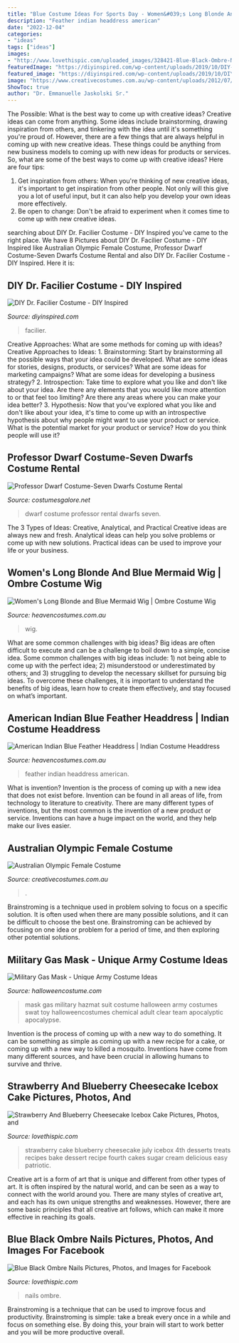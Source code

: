 ```yaml
---
title: "Blue Costume Ideas For Sports Day - Women&#039;s Long Blonde And Blue Mermaid Wig"
description: "Feather indian headdress american"
date: "2022-12-04"
categories:
- "ideas"
tags: ["ideas"]
images:
- "http://www.lovethispic.com/uploaded_images/328421-Blue-Black-Ombre-Nails.jpg"
featuredImage: "https://diyinspired.com/wp-content/uploads/2019/10/DIY-Dr.-Facilier-Halloween-Costume.jpg"
featured_image: "https://diyinspired.com/wp-content/uploads/2019/10/DIY-Dr.-Facilier-Halloween-Costume.jpg"
image: "https://www.creativecostumes.com.au/wp-content/uploads/2012/07/Photo-Shoot-26-July-2012-029-768x1024.jpg"
ShowToc: true
author: "Dr. Emmanuelle Jaskolski Sr."
---
```



The Possible: What is the best way to come up with creative ideas?
Creative ideas can come from anything. Some ideas include brainstorming, drawing inspiration from others, and tinkering with the idea until it's something you're proud of. However, there are a few things that are always helpful in coming up with new creative ideas. These things could be anything from new business models to coming up with new ideas for products or services. So, what are some of the best ways to come up with creative ideas? Here are four tips: 
1) Get inspiration from others: When you're thinking of new creative ideas, it's important to get inspiration from other people. Not only will this give you a lot of useful input, but it can also help you develop your own ideas more effectively. 
2) Be open to change: Don't be afraid to experiment when it comes time to come up with new creative ideas.

	

		
searching about DIY Dr. Facilier Costume - DIY Inspired you've came to the right place. We have 8 Pictures about DIY Dr. Facilier Costume - DIY Inspired like Australian Olympic Female Costume, Professor Dwarf Costume-Seven Dwarfs Costume Rental and also DIY Dr. Facilier Costume - DIY Inspired. Here it is:
		
    
## DIY Dr. Facilier Costume - DIY Inspired

<img loading=lazy src="https://diyinspired.com/wp-content/uploads/2019/10/DIY-Dr.-Facilier-Halloween-Costume.jpg" onerror="this.onerror=null;this.src='https://tse3.mm.bing.net/th?id=OIP.YPkVZ7kSXaqmNZkoxb-WfwHaJ3&amp;pid=15.1';" alt="DIY Dr. Facilier Costume - DIY Inspired">

_Source: diyinspired.com_

>facilier. 

	

Creative Approaches: What are some methods for coming up with ideas?
Creative Approaches to Ideas: 1. Brainstorming: Start by brainstorming all the possible ways that your idea could be developed. What are some ideas for stories, designs, products, or services? What are some ideas for marketing campaigns? What are some ideas for developing a business strategy? 2. Introspection: Take time to explore what you like and don't like about your idea. Are there any elements that you would like more attention to or that feel too limiting? Are there any areas where you can make your idea better? 3. Hypothesis: Now that you've explored what you like and don't like about your idea, it's time to come up with an introspective hypothesis about why people might want to use your product or service. What is the potential market for your product or service? How do you think people will use it? 
    
## Professor Dwarf Costume-Seven Dwarfs Costume Rental

<img loading=lazy src="http://images.costumesgalore.net/products/18373/1-1/professor-dwarf-costume.jpg" onerror="this.onerror=null;this.src='https://tse2.mm.bing.net/th?id=OIP.pLMpkRSBNbIaRTl096TEYAHaKl&amp;pid=15.1';" alt="Professor Dwarf Costume-Seven Dwarfs Costume Rental">

_Source: costumesgalore.net_

>dwarf costume professor rental dwarfs seven. 

	

The 3 Types of Ideas: Creative, Analytical, and Practical
Creative ideas are always new and fresh. Analytical ideas can help you solve problems or come up with new solutions. Practical ideas can be used to improve your life or your business.

    
## Women&#039;s Long Blonde And Blue Mermaid Wig | Ombre Costume Wig

<img loading=lazy src="https://www.heavencostumes.com.au/media/catalog/product/cache/3ca7c4de79fd9294a778cbfdebc9dde4/t/f/tf-fn-75133-mystical-mermaid-blonde-and-blue-ombre-long-costume-wig-with-fringe-costume-accessory-1500.jpg" onerror="this.onerror=null;this.src='https://tse2.mm.bing.net/th?id=OIP.nPjTe7WGIrte87p_VljT0gHaK8&amp;pid=15.1';" alt="Women&#039;s Long Blonde and Blue Mermaid Wig | Ombre Costume Wig">

_Source: heavencostumes.com.au_

>wig. 

	

What are some common challenges with big ideas?
Big ideas are often difficult to execute and can be a challenge to boil down to a simple, concise idea. Some common challenges with big ideas include: 1) not being able to come up with the perfect idea; 2) misunderstood or underestimated by others; and 3) struggling to develop the necessary skillset for pursuing big ideas. To overcome these challenges, it is important to understand the benefits of big ideas, learn how to create them effectively, and stay focused on what’s important.

    
## American Indian Blue Feather Headdress | Indian Costume Headdress

<img loading=lazy src="https://www.heavencostumes.com.au/media/catalog/product/cache/3ca7c4de79fd9294a778cbfdebc9dde4/i/n/int-ind-1-brown-and-blue-american-indian-chief-replica-deluxe-feather-headpiece-side-view-1200.jpg" onerror="this.onerror=null;this.src='https://tse1.mm.bing.net/th?id=OIP.oTMvu4oDnJyMJoaBQWTCGwHaLQ&amp;pid=15.1';" alt="American Indian Blue Feather Headdress | Indian Costume Headdress">

_Source: heavencostumes.com.au_

>feather indian headdress american. 

	

What is invention?
Invention is the process of coming up with a new idea that does not exist before. Invention can be found in all areas of life, from technology to literature to creativity. There are many different types of inventions, but the most common is the invention of a new product or service. Inventions can have a huge impact on the world, and they help make our lives easier.

    
## Australian Olympic Female Costume

<img loading=lazy src="https://www.creativecostumes.com.au/wp-content/uploads/2012/07/Photo-Shoot-26-July-2012-029-768x1024.jpg" onerror="this.onerror=null;this.src='https://tse1.mm.bing.net/th?id=OIP.Fz4ujLdbhIklxzrSe6yIJwHaJ4&amp;pid=15.1';" alt="Australian Olympic Female Costume">

_Source: creativecostumes.com.au_

>. 

	

Brainstroming is a technique used in problem solving to focus on a specific solution. It is often used when there are many possible solutions, and it can be difficult to choose the best one. Brainstroming can be achieved by focusing on one idea or problem for a period of time, and then exploring other potential solutions.

    
## Military Gas Mask - Unique Army Costume Ideas

<img loading=lazy src="http://images.halloweencostume.com/products/7205/1-1/military-gas-mask.jpg" onerror="this.onerror=null;this.src='https://tse4.mm.bing.net/th?id=OIP.U2d7Ve2PQWcvCAiBM85rWwHaKl&amp;pid=15.1';" alt="Military Gas Mask - Unique Army Costume Ideas">

_Source: halloweencostume.com_

>mask gas military hazmat suit costume halloween army costumes swat toy halloweencostumes chemical adult clear team apocalyptic apocalypse. 

	

Invention is the process of coming up with a new way to do something. It can be something as simple as coming up with a new recipe for a cake, or coming up with a new way to killed a mosquito. Inventions have come from many different sources, and have been crucial in allowing humans to survive and thrive.

    
## Strawberry And Blueberry Cheesecake Icebox Cake Pictures, Photos, And

<img loading=lazy src="http://www.lovethispic.com/uploaded_images/182927-Strawberry-And-Blueberry-Cheesecake-Icebox-Cake.jpg" onerror="this.onerror=null;this.src='https://tse1.mm.bing.net/th?id=OIP.V78CEPJrYLMv_y36H9WHLgHaLW&amp;pid=15.1';" alt="Strawberry And Blueberry Cheesecake Icebox Cake Pictures, Photos, and">

_Source: lovethispic.com_

>strawberry cake blueberry cheesecake july icebox 4th desserts treats recipes bake dessert recipe fourth cakes sugar cream delicious easy patriotic. 

	

Creative art is a form of art that is unique and different from other types of art. It is often inspired by the natural world, and can be seen as a way to connect with the world around you. There are many styles of creative art, and each has its own unique strengths and weaknesses. However, there are some basic principles that all creative art follows, which can make it more effective in reaching its goals.

    
## Blue Black Ombre Nails Pictures, Photos, And Images For Facebook

<img loading=lazy src="http://www.lovethispic.com/uploaded_images/328421-Blue-Black-Ombre-Nails.jpg" onerror="this.onerror=null;this.src='https://tse2.mm.bing.net/th?id=OIP.6wvQpdT6j90Dd8C7cecjrAAAAA&amp;pid=15.1';" alt="Blue Black Ombre Nails Pictures, Photos, and Images for Facebook">

_Source: lovethispic.com_

>nails ombre. 

	

Brainstroming is a technique that can be used to improve focus and productivity. Brainstroming is simple: take a break every once in a while and focus on something else. By doing this, your brain will start to work better and you will be more productive overall.

